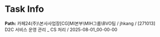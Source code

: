 # Task Info

**Path:** 카페24(주)\본사사업장\[CG]MI본부\MIH그룹\BVO팀 / jhkang / [271013] D2C 서비스 운영 관리 _ CS 처리 / 2025-08-01_00-00-00

